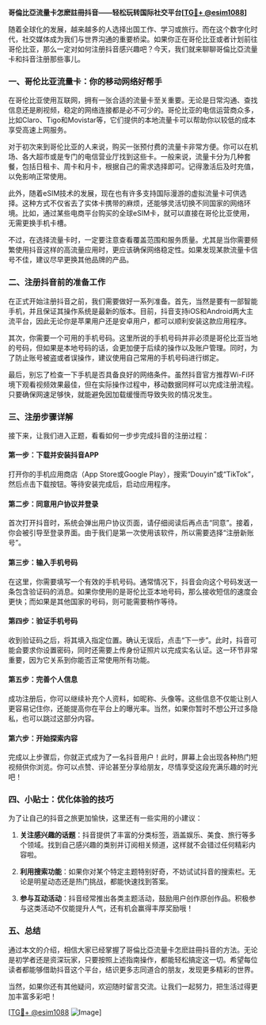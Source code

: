 **哥倫比亞流量卡怎麽註冊抖音——轻松玩转国际社交平台[[TG💪+ @esim1088](https://t.me/s/esim1088)]**

随着全球化的发展，越来越多的人选择出国工作、学习或旅行。而在这个数字化时代，社交媒体成为我们与世界沟通的重要桥梁。如果你正在哥伦比亚或者计划前往哥伦比亚，那么一定对如何注册抖音感兴趣吧？今天，我们就来聊聊哥倫比亞流量卡和抖音注册那些事儿。

### 一、哥伦比亚流量卡：你的移动网络好帮手

在哥伦比亚使用互联网，拥有一张合适的流量卡至关重要。无论是日常沟通、查找信息还是刷视频，稳定的网络连接都是必不可少的。哥伦比亚的电信运营商众多，比如Claro、Tigo和Movistar等，它们提供的本地流量卡可以帮助你以较低的成本享受高速上网服务。

对于初次来到哥伦比亚的人来说，购买一张预付费的流量卡非常方便。你可以在机场、各大超市或是专门的电信营业厅找到这些卡。一般来说，流量卡分为几种套餐，包括日租卡、周卡和月卡，根据自己的需求选择即可。记得激活后及时充值，以免影响正常使用。

此外，随着eSIM技术的发展，现在也有许多支持国际漫游的虚拟流量卡可供选择。这种方式不仅省去了实体卡携带的麻烦，还能够灵活切换不同国家的网络环境。比如，通过某些电商平台购买的全球eSIM卡，就可以直接在哥伦比亚使用，无需更换手机卡槽。

不过，在选择流量卡时，一定要注意查看覆盖范围和服务质量。尤其是当你需要频繁使用抖音这样的高流量应用时，更应该确保网络稳定性。如果发现某款流量卡信号不佳，建议尽早更换其他品牌的产品。

### 二、注册抖音前的准备工作

在正式开始注册抖音之前，我们需要做好一系列准备。首先，当然是要有一部智能手机，并且保证其操作系统是最新的版本。目前，抖音支持iOS和Android两大主流平台，因此无论你是苹果用户还是安卓用户，都可以顺利安装这款应用程序。

其次，你需要一个可用的手机号码。这里所说的手机号码并非必须是哥伦比亚当地的号码，但如果是本地号码的话，会更加便于后续的操作以及账户管理。同时，为了防止账号被盗或者误操作，建议使用自己常用的手机号码进行绑定。

最后，别忘了检查一下手机是否具备良好的网络条件。虽然抖音官方推荐Wi-Fi环境下观看视频效果最佳，但在实际操作过程中，移动数据同样可以完成注册流程。只要确保网速足够快，就能避免因加载缓慢而导致失败的情况发生。

### 三、注册步骤详解

接下来，让我们进入正题，看看如何一步步完成抖音的注册过程：

#### 第一步：下载并安装抖音APP

打开你的手机应用商店（App Store或Google Play），搜索“Douyin”或“TikTok”，然后点击下载按钮。等待安装完成后，启动应用程序。

#### 第二步：同意用户协议并登录

首次打开抖音时，系统会弹出用户协议页面，请仔细阅读后再点击“同意”。接着，你会被引导至登录界面。由于我们是第一次使用该软件，所以需要选择“注册新账号”。

#### 第三步：输入手机号码

在这里，你需要填写一个有效的手机号码。通常情况下，抖音会向这个号码发送一条包含验证码的消息。如果你使用的是哥伦比亚本地号码，那么接收短信的速度会更快；而如果是其他国家的号码，则可能需要稍作等待。

#### 第四步：验证手机号码

收到验证码之后，将其填入指定位置。确认无误后，点击“下一步”。此时，抖音可能会要求你设置密码，同时还需要上传身份证照片以完成实名认证。这一环节非常重要，因为它关系到你能否正常使用所有功能。

#### 第五步：完善个人信息

成功注册后，你可以继续补充个人资料，如昵称、头像等。这些信息不仅能让别人更容易记住你，还能提高你在平台上的曝光率。当然，如果你暂时不想公开过多隐私，也可以跳过这部分内容。

#### 第六步：开始探索内容

完成以上步骤后，你就正式成为了一名抖音用户！此时，屏幕上会出现各种热门短视频供你浏览。你可以点赞、评论甚至分享给朋友，尽情享受这段充满乐趣的时光吧！

### 四、小贴士：优化体验的技巧

为了让自己的抖音之旅更加愉快，这里还有一些实用的小建议：

1. **关注感兴趣的话题**：抖音提供了丰富的分类标签，涵盖娱乐、美食、旅行等多个领域。找到自己感兴趣的类别并订阅相关频道，这样就不会错过任何精彩内容啦。
   
2. **利用搜索功能**：如果你对某个特定主题特别好奇，不妨试试抖音的搜索栏。无论是明星动态还是热门挑战，都能快速找到答案。
   
3. **参与互动活动**：抖音经常推出各类主题活动，鼓励用户创作原创作品。积极参与这类活动不仅能提升人气，还有机会赢得丰厚奖励哦！

### 五、总结

通过本文的介绍，相信大家已经掌握了哥倫比亞流量卡怎麽註冊抖音的方法。无论是初学者还是资深玩家，只要按照上述指南操作，都能轻松搞定这一切。希望每位读者都能够借助抖音这个平台，结识更多志同道合的朋友，发现更多精彩的世界。

当然，如果你还有其他疑问，欢迎随时留言交流。让我们一起努力，把生活过得更加丰富多彩吧！

[[TG💪+ @esim1088](https://t.me/s/esim1088) ![Image](https://i.postimg.cc/4NQfJmqS/Snipaste-2025-05-13-00-14-12.png)]